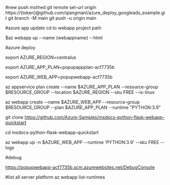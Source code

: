 #new push mothed
git remote set-url origin https://{token}@github.com/qiangmanl/azure_deploy_googleads_example.git 
git branch -M main
git push -u origin main

#azure app update
cd to webapp project path

$az webapp up --name {webappname} --html


#azure deploy


export AZURE_REGION=centralus

export AZURE_APP_PLAN=popupappplan-acf7735b

export AZURE_WEB_APP=popupwebapp-acf7735b

az appservice plan create --name $AZURE_APP_PLAN --resource-group $RESOURCE_GROUP --location $AZURE_REGION --sku FREE  --is-linux 

az webapp create --name $AZURE_WEB_APP --resource-group $RESOURCE_GROUP --plan $AZURE_APP_PLAN --runtime "PYTHON:3.9"

git clone https://github.com/Azure-Samples/msdocs-python-flask-webapp-quickstart
  
cd msdocs-python-flask-webapp-quickstart

az webapp up -n $AZURE_WEB_APP --runtime 'PYTHON:3.9' --sku FREE --logs

#debug

https://popupwebapp-acf7735b.scm.azurewebsites.net/DebugConsole

#list all server platform
az webapp list-runtimes



